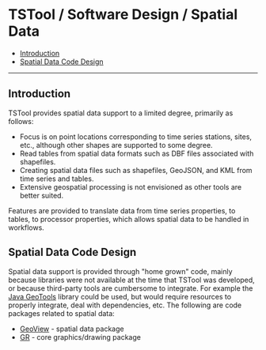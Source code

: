 # TSTool / Software Design / Spatial Data #

*   [Introduction](#introduction)
*   [Spatial Data Code Design](#spatial-data-code-design)

----

## Introduction ##

TSTool provides spatial data support to a limited degree, primarily as follows:

*   Focus is on point locations corresponding to time series stations, sites, etc., although
    other shapes are supported to some degree.
*   Read tables from spatial data formats such as DBF files associated with shapefiles.
*   Creating spatial data files such as shapefiles, GeoJSON, and KML from time series and tables.
*   Extensive geospatial processing is not envisioned as other tools are better suited.

Features are provided to translate data from time series properties, to tables, to processor properties,
which allows spatial data to be handled in workflows.

## Spatial Data Code Design ##

Spatial data support is provided through "home grown" code,
mainly because libraries were not available at the time that TSTool was developed, or because third-party tools
are cumbersome to integrate.  For example the [Java GeoTools](https://geotools.org/) library could be used, but would
require resources to properly integrate, deal with dependencies, etc.
The following are code packages related to spatial data:

*   [GeoView](https://github.com/OpenCDSS/cdss-lib-common-java/tree/master/src/RTi/GIS/GeoView) - spatial data package
*   [GR](https://github.com/OpenCDSS/cdss-lib-common-java/tree/master/src/RTi/GR) - core graphics/drawing package
